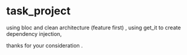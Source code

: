 # task_project

using bloc and clean architecture (feature first) , using get_it to create dependency injection, 



thanks for your consideration . 
